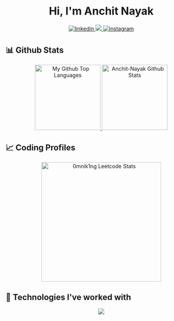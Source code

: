 <h1 align="center">Hi, I'm Anchit Nayak</h1>

<div align="center">
<a href="https://linkedin.com/in/anchit-nayak/" target="_blank">
<img src=https://img.shields.io/badge/linkedin-%231E77B5.svg?&style=for-the-badge&logo=linkedin&logoColor=white alt=linkedin style="margin-bottom: 5px;" />
</a>
<a href="mailto:anchitnayak00@gmail.com" target="_blank">
  <img src="https://img.shields.io/badge/Gmail-D14836?style=for-the-badge&logo=gmail&logoColor=white"/>
</a>
<a href="https://instagram.com/_anchitttt" target="_blank">
<img src=https://img.shields.io/badge/instagram-9C2FB7.svg?&style=for-the-badge&logo=instagram&logoColor=white alt=instagram style="margin-bottom: 5px;" />
</a>
</div>

## 📊 Github Stats

<div align="center">
<span>
<a href="https://github.com/Anchit-Nayak" target="_blank">
<img height="173" src="https://github-readme-stats-redheadphone.vercel.app/api/top-langs/?username=Anchit-Nayak&layout=compact&langs_count=8&theme=github_dark&hide=SCSS,GLSL,GAP&border_color=404040" alt="My Github Top Languages" />
<img height="173" src="https://github-readme-stats-redheadphone.vercel.app/api?username=Anchit-Nayak&show_icons=true&count_private=true&theme=github_dark&border_color=404040" alt="Anchit-Nayak Github Stats" />
</a>
</span>
</div>



## 📈 Coding Profiles

<div align="center">
<a href="https://leetcode.com/0mnik1ng" target="_blank">
<img height="316" src="https://leetcard.jacoblin.cool/0mnik1ng?theme=dark&font=Ubuntu&cache=14400&ext=heatmap&sheets=https://gist.githubusercontent.com/BlackMambaa/5e715e284c89cace8f5fa09f7fb930b8/raw/ec0be570f114124b1a2156a660d67baa0ab5639d/leetcode_stats_card.css" alt="0mnik1ng Leetcode Stats"/>
</a>
</div>



## 🧩 Technologies I've worked with

<div align="center">
  <a href="https://skillicons.dev">
    <img width="full" src="https://skillicons.dev/icons?i=html,css,tailwind,js,ts,react,vite,prisma,postman,next,express,nodejs,redis,kafka,postgres,mongodb,docker,kubernetes,jenkins,vercel,aws,go,cpp,vscode,bash,neovim,vim,git,github,linux" />
  </a>
</div>
